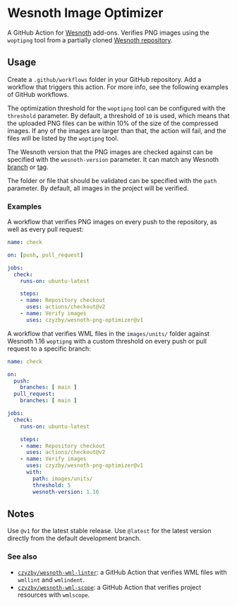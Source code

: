 # Wesnoth Image Optimizer

A GitHub Action for [Wesnoth](https://www.wesnoth.org/) add-ons.
Verifies PNG images using the `woptipng` tool from a partially
cloned [Wesnoth repository](https://github.com/wesnoth/wesnoth).

## Usage

Create a `.github/workflows` folder in your GitHub repository.
Add a workflow that triggers this action. For more info, see
the following examples of GitHub workflows.

The optimization threshold for the `woptipng` tool can be configured
with the `threshold` parameter. By default, a threshold of `10` is used,
which means that the uploaded PNG files can be within 10% of the size
of the compressed images. If any of the images are larger than that,
the action will fail, and the files will be listed by the `woptipng` tool.

The Wesnoth version that the PNG images are checked against can
be specified with the `wesnoth-version` parameter. It can match
any Wesnoth [branch](https://github.com/wesnoth/wesnoth/branches)
or [tag](https://github.com/wesnoth/wesnoth/tags).

The folder or file that should be validated can be specified with
the `path` parameter. By default, all images in the project will
be verified.

### Examples

A workflow that verifies PNG images on every push to the repository,
as well as every pull request:

```yaml
name: check

on: [push, pull_request]

jobs:
  check:
    runs-on: ubuntu-latest

    steps:
    - name: Repository checkout
      uses: actions/checkout@v2
    - name: Verify images
      uses: czyzby/wesnoth-png-optimizer@v1
```


A workflow that verifies WML files in the `images/units/` folder against
Wesnoth 1.16 `woptipng` with a custom threshold on every push or pull
request to a specific branch:

```yaml
name: check

on:
  push:
    branches: [ main ]
  pull_request:
    branches: [ main ]

jobs:
  check:
    runs-on: ubuntu-latest

    steps:
    - name: Repository checkout
      uses: actions/checkout@v2
    - name: Verify images
      uses: czyzby/wesnoth-png-optimizer@v1
      with:
        path: images/units/
        threshold: 5
        wesnoth-version: 1.16
```

## Notes

Use `@v1` for the latest stable release. Use `@latest` for the latest
version directly from the default development branch.

### See also

* [`czyzby/wesnoth-wml-linter`](https://github.com/czyzby/wesnoth-wml-linter):
a GitHub Action that verifies WML files with `wmllint` and `wmlindent`.
* [`czyzby/wesnoth-wml-scope`](https://github.com/czyzby/wesnoth-wml-scope):
a GitHub Action that verifies project resources with `wmlscope`.
